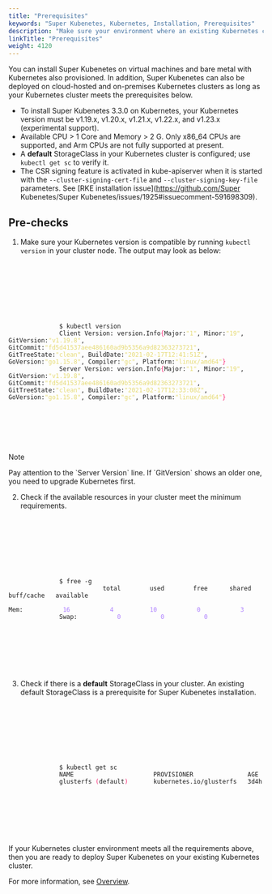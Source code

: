 ```yaml
---
title: "Prerequisites"
keywords: "Super Kubenetes, Kubernetes, Installation, Prerequisites"
description: "Make sure your environment where an existing Kubernetes cluster runs meets the prerequisites before installation."
linkTitle: "Prerequisites"
weight: 4120
---
```


You can install Super Kubenetes on virtual machines and bare metal with Kubernetes also provisioned. In addition, Super Kubenetes can also be deployed on cloud-hosted and on-premises Kubernetes clusters as long as your Kubernetes cluster meets the prerequisites below.

- To install Super Kubenetes 3.3.0 on Kubernetes, your Kubernetes version must be v1.19.x, v1.20.x, v1.21.x, v1.22.x, and v1.23.x (experimental support).
- Available CPU > 1 Core and Memory > 2 G. Only x86_64 CPUs are supported, and Arm CPUs are not fully supported at present.
- A **default** StorageClass in your Kubernetes cluster is configured; use `kubectl get sc` to verify it.
- The CSR signing feature is activated in kube-apiserver when it is started with the `--cluster-signing-cert-file` and `--cluster-signing-key-file` parameters. See [RKE installation issue](https://github.com/Super Kubenetes/Super Kubenetes/issues/1925#issuecomment-591698309).

## Pre-checks

1. Make sure your Kubernetes version is compatible by running `kubectl version` in your cluster node. The output may look as below:

  <article className="highlight">
    <pre>
        <div className="copy-code-button" title="Copy Code"></div>
        <div className="code-over-div">
          <code>
            <p>
              $ kubectl version
              Client Version: version.Info<span style="color:#f92672">{</span>Major:<span style="color:#e6db74">"1"</span>, Minor:<span style="color:#e6db74">"19"</span>, GitVersion:<span style="color:#e6db74">"v1.19.8"</span>, GitCommit:<span style="color:#e6db74">"fd5d41537aee486160ad9b5356a9d82363273721"</span>, GitTreeState:<span style="color:#e6db74">"clean"</span>, BuildDate:<span style="color:#e6db74">"2021-02-17T12:41:51Z"</span>, GoVersion:<span style="color:#e6db74">"go1.15.8"</span>, Compiler:<span style="color:#e6db74">"gc"</span>, Platform:<span style="color:#e6db74">"linux/amd64"</span><span style="color:#f92672">}</span> 
              Server Version: version.Info<span style="color:#f92672">{</span>Major:<span style="color:#e6db74">"1"</span>, Minor:<span style="color:#e6db74">"19"</span>, GitVersion:<span style="color:#e6db74">"v1.19.8"</span>, GitCommit:<span style="color:#e6db74">"fd5d41537aee486160ad9b5356a9d82363273721"</span>, GitTreeState:<span style="color:#e6db74">"clean"</span>, BuildDate:<span style="color:#e6db74">"2021-02-17T12:33:08Z"</span>, GoVersion:<span style="color:#e6db74">"go1.15.8"</span>, Compiler:<span style="color:#e6db74">"gc"</span>, Platform:<span style="color:#e6db74">"linux/amd64"</span><span style="color:#f92672">}</span> </p>
          </code>
        </div>
    </pre>
  </article>

  <div className="notices note">
    <p>Note</p>
    <div>
      Pay attention to the `Server Version` line. If `GitVersion` shows an older one, you need to upgrade Kubernetes first.
    </div>
  </div>


2. Check if the available resources in your cluster meet the minimum requirements.

  <article className="highlight">
    <pre>
        <div className="copy-code-button" title="Copy Code"></div>
        <div className="code-over-div">
          <code>
            <p>
              $ free -g
              &nbsp;&nbsp;&nbsp;&nbsp;&nbsp;&nbsp;&nbsp;&nbsp;&nbsp;&nbsp;&nbsp;&nbsp;total        used        free      shared  buff/cache   available
              Mem:<span style="color:#ae81ff">&nbsp;&nbsp;&nbsp;&nbsp;&nbsp;&nbsp;&nbsp;&nbsp;&nbsp;&nbsp;&nbsp;16</span><span style="color:#ae81ff">&nbsp;&nbsp;&nbsp;&nbsp;&nbsp;&nbsp;&nbsp;&nbsp;&nbsp;&nbsp;&nbsp;4</span><span style="color:#ae81ff">&nbsp;&nbsp;&nbsp;&nbsp;&nbsp;&nbsp;&nbsp;&nbsp;&nbsp;&nbsp;10</span><span style="color:#ae81ff">&nbsp;&nbsp;&nbsp;&nbsp;&nbsp;&nbsp;&nbsp;&nbsp;&nbsp;&nbsp;&nbsp;0</span><span style="color:#ae81ff">&nbsp;&nbsp;&nbsp;&nbsp;&nbsp;&nbsp;&nbsp;&nbsp;&nbsp;&nbsp;&nbsp;3</span><span style="color:#ae81ff">&nbsp;&nbsp;&nbsp;&nbsp;&nbsp;&nbsp;&nbsp;&nbsp;&nbsp;&nbsp;&nbsp;2</span> 
              Swap:<span style="color:#ae81ff">&nbsp;&nbsp;&nbsp;&nbsp;&nbsp;&nbsp;&nbsp;&nbsp;&nbsp;&nbsp;&nbsp;0</span><span style="color:#ae81ff">&nbsp;&nbsp;&nbsp;&nbsp;&nbsp;&nbsp;&nbsp;&nbsp;&nbsp;&nbsp;&nbsp;0</span><span style="color:#ae81ff">&nbsp;&nbsp;&nbsp;&nbsp;&nbsp;&nbsp;&nbsp;&nbsp;&nbsp;&nbsp;&nbsp;0</span>            
            </p>
          </code>
        </div>
    </pre>
  </article>

3. Check if there is a **default** StorageClass in your cluster. An existing default StorageClass is a prerequisite for Super Kubenetes installation.

  <article className="highlight">
    <pre>
        <div className="copy-code-button" title="Copy Code"></div>
        <div className="code-over-div">
          <code>
            <p>
              $ kubectl get sc
              NAME                      PROVISIONER               AGE
              glusterfs <span style="color:#f92672">(</span>default<span style="color:#f92672">)</span>       kubernetes.io/glusterfs   3d4h              
            </p>
          </code>
        </div>
    </pre>
  </article>

If your Kubernetes cluster environment meets all the requirements above, then you are ready to deploy Super Kubenetes on your existing Kubernetes cluster.

For more information, see [Overview](../overview/).
